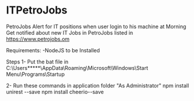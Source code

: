 # ITPetroJobs
PetroJobs Alert for IT positions when user login to his machine at Morning 
Get notified about new IT Jobs in PetroJobs listed in https://www.petrojobs.om

Requirements:
-NodeJS to be Installed 

Steps 
1- Put the bat file in 
C:\Users\*****\AppData\Roaming\Microsoft\Windows\Start Menu\Programs\Startup

2-
Run these commands in application folder "As Administrator"
npm install unirest --save
npm install cheerio--save
